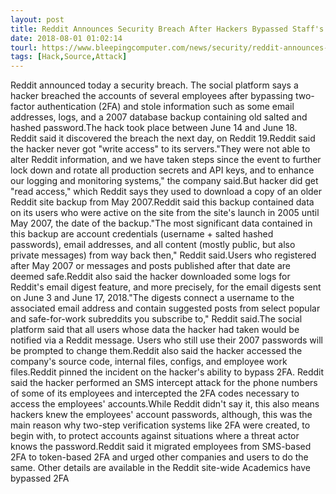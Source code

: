 ```yaml
---
layout: post
title: Reddit Announces Security Breach After Hackers Bypassed Staff's 2FA
date: 2018-08-01 01:02:14
tourl: https://www.bleepingcomputer.com/news/security/reddit-announces-security-breach-after-hackers-bypassed-staffs-2fa/
tags: [Hack,Source,Attack]
---
```

Reddit announced today a security breach. The social platform says a hacker breached the accounts of several employees after bypassing two-factor authentication (2FA) and stole information such as some email addresses, logs, and a 2007 database backup containing old salted and hashed password.The hack took place between June 14 and June 18. Reddit said it discovered the breach the next day, on Reddit 19.Reddit said the hacker never got "write access" to its servers."They were not able to alter Reddit information, and we have taken steps since the event to further lock down and rotate all production secrets and API keys, and to enhance our logging and monitoring systems," the company said.But hacker did get "read access," which Reddit says they used to download a copy of an older Reddit site backup from May 2007.Reddit said this backup contained data on its users who were active on the site from the site's launch in 2005 until May 2007, the date of the backup."The most significant data contained in this backup are account credentials (username + salted hashed passwords), email addresses, and all content (mostly public, but also private messages) from way back then," Reddit said.Users who registered after May 2007 or messages and posts published after that date are deemed safe.Reddit also said the hacker downloaded some logs for Reddit's email digest feature, and more precisely, for the email digests sent on June 3 and June 17, 2018."The digests connect a username to the associated email address and contain suggested posts from select popular and safe-for-work subreddits you subscribe to," Reddit said.The social platform said that all users whose data the hacker had taken would be notified via a Reddit message. Users who still use their 2007 passwords will be prompted to change them.Reddit also said the hacker accessed the company's source code, internal files, configs, and employee work files.Reddit pinned the incident on the hacker's ability to bypass 2FA. Reddit said the hacker performed an SMS intercept attack for the phone numbers of some of its employees and intercepted the 2FA codes necessary to access the employees' accounts.While Reddit didn't say it, this also means hackers knew the employees' account passwords, although, this was the main reason why two-step verification systems like 2FA were created, to begin with, to protect accounts against situations where a threat actor knows the password.Reddit said it migrated employees from SMS-based 2FA to token-based 2FA and urged other companies and users to do the same. Other details are available in the Reddit site-wide Academics have bypassed 2FA 